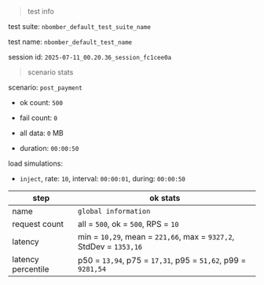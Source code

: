 > test info

test suite: `nbomber_default_test_suite_name`

test name: `nbomber_default_test_name`

session id: `2025-07-11_00.20.36_session_fc1cee0a`

> scenario stats

scenario: `post_payment`

  - ok count: `500`

  - fail count: `0`

  - all data: `0` MB

  - duration: `00:00:50`

load simulations:

  - `inject`, rate: `10`, interval: `00:00:01`, during: `00:00:50`

|step|ok stats|
|---|---|
|name|`global information`|
|request count|all = `500`, ok = `500`, RPS = `10`|
|latency|min = `10,29`, mean = `221,66`, max = `9327,2`, StdDev = `1353,16`|
|latency percentile|p50 = `13,94`, p75 = `17,31`, p95 = `51,62`, p99 = `9281,54`|




